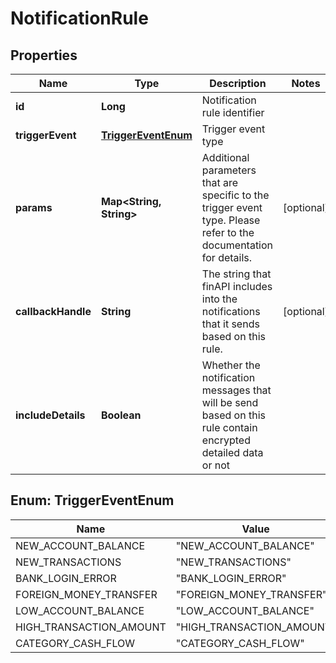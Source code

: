 
# NotificationRule

## Properties
Name | Type | Description | Notes
------------ | ------------- | ------------- | -------------
**id** | **Long** | Notification rule identifier | 
**triggerEvent** | [**TriggerEventEnum**](#TriggerEventEnum) | Trigger event type | 
**params** | **Map&lt;String, String&gt;** | Additional parameters that are specific to the trigger event type. Please refer to the documentation for details. |  [optional]
**callbackHandle** | **String** | The string that finAPI includes into the notifications that it sends based on this rule. |  [optional]
**includeDetails** | **Boolean** | Whether the notification messages that will be send based on this rule contain encrypted detailed data or not | 


<a name="TriggerEventEnum"></a>
## Enum: TriggerEventEnum
Name | Value
---- | -----
NEW_ACCOUNT_BALANCE | &quot;NEW_ACCOUNT_BALANCE&quot;
NEW_TRANSACTIONS | &quot;NEW_TRANSACTIONS&quot;
BANK_LOGIN_ERROR | &quot;BANK_LOGIN_ERROR&quot;
FOREIGN_MONEY_TRANSFER | &quot;FOREIGN_MONEY_TRANSFER&quot;
LOW_ACCOUNT_BALANCE | &quot;LOW_ACCOUNT_BALANCE&quot;
HIGH_TRANSACTION_AMOUNT | &quot;HIGH_TRANSACTION_AMOUNT&quot;
CATEGORY_CASH_FLOW | &quot;CATEGORY_CASH_FLOW&quot;



